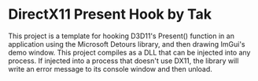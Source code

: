 # DirectX11 Present Hook by Tak
This project is a template for hooking D3D11's Present() function in an application using the Microsoft Detours library, and then drawing ImGui's demo window. This project compiles as a DLL that can be injected into any process.
If injected into a process that doesn't use DX11, the library will write an error message to its console window and then unload.
